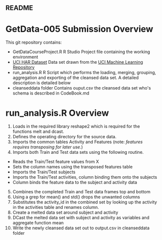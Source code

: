 ## README ##

# GetData-005 Submission Overview #

This git repository contains:

* GetDataCourseProject.R
  R Studio Project file containing the working environment
* [UCI HAR Dataset](https://d396qusza40orc.cloudfront.net/getdata%2Fprojectfiles%2FUCI%20HAR%20Dataset.zip)
  Data set drawn from the [UCI Machine Learning Repository](http://archive.ics.uci.edu/ml/datasets/Human+Activity+Recognition+Using+Smartphones)
* run_analysis.R
  R Script which performs the loading, merging, grouping, aggregation and exporting of the cleansed data set.
  A detailed description is detailed below
* cleanseddata folder
  Contains ouput.csv the cleansed data set who's schema is described in CodeBook.md
  
# run_analysis.R Overview #

1. Loads in the required library reshape2 which is required for the functions melt and dcast.
2. Defines the operating directory for the source data.
3. Imports the common tables Activity and Features (note: *features requires transposing for later use.*)
4. Imports both Train and Test data sets using the following routine.
  * Reads the Train/Test feature values from X
  * Sets the column names using the transposed features table
  * Imports the Train/Test subjects
  * Imports the Train/Test activities, column binding them onto the subjects
  * Column binds the feature data to the subject and activity data
5. Combines the completed Train and Test data frames top and bottom
6. Using a grep for mean() and std() drops the unwanted columns
7. Substitutes the activity_id in the combined set by looking up the activity in the activities table and renames column.
8. Create a melted data set around subject and activity
9. DCast the melted data set with subject and activity as variables and aggregate function mean
10. Write the newly cleansed data set out to output.csv in cleanseddata folder


